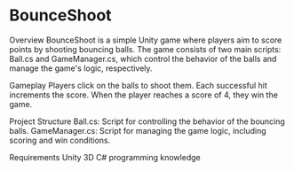 # BounceShoot
 
Overview
BounceShoot is a simple Unity game where players aim to score points by shooting bouncing balls. The game consists of two main scripts: Ball.cs and GameManager.cs, which control the behavior of the balls and manage the game's logic, respectively.

Gameplay
    Players click on the balls to shoot them.
    Each successful hit increments the score.
    When the player reaches a score of 4, they win the game.

Project Structure
    Ball.cs: Script for controlling the behavior of the bouncing balls.
    GameManager.cs: Script for managing the game logic, including scoring and win conditions.

Requirements
    Unity 3D
    C# programming knowledge

